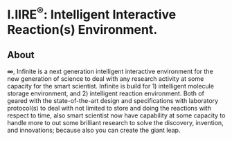 # I.IIRE<sup>®</sup>: Intelligent Interactive Reaction(s) Environment.


## About
<b>∞</b>, Infinite is a next generation intelligent interactive environment for the new generation of science to deal with any research activity at some capacity for the smart scientist. Infinite is build for 1) intelligent molecule storage environment, and 2) intelligent reaction environment. Both of geared with the state-of-the-art design and specifications with laboratory protocol(s) to deal with not limited to store and doing the reactions with respect to time, also smart scientist now have capability at some capacity to handle more to out some brilliant research to solve the discovery, invention, and innovations; because also you can create the giant leap.
